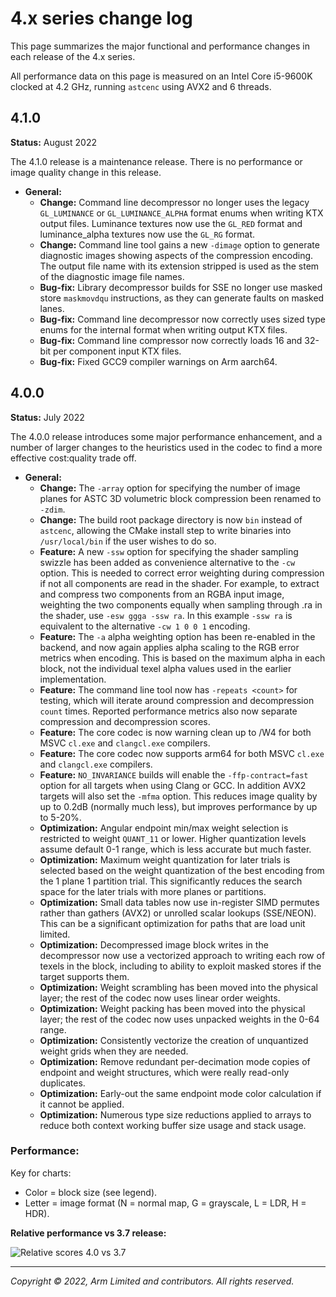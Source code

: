 # 4.x series change log

This page summarizes the major functional and performance changes in each
release of the 4.x series.

All performance data on this page is measured on an Intel Core i5-9600K
clocked at 4.2 GHz, running `astcenc` using AVX2 and 6 threads.

<!-- ---------------------------------------------------------------------- -->
## 4.1.0

**Status:** August 2022

The 4.1.0 release is a maintenance release. There is no performance or image
quality change in this release.

* **General:**
  * **Change:** Command line decompressor no longer uses the legacy
    `GL_LUMINANCE` or `GL_LUMINANCE_ALPHA` format enums when writing KTX
    output files. Luminance textures now use the `GL_RED` format and
    luminance_alpha textures now use the `GL_RG` format.
  * **Change:** Command line tool gains a new `-dimage` option to generate
    diagnostic images showing aspects of the compression encoding. The output
    file name with its extension stripped is used as the stem of the diagnostic
    image file names.
  * **Bug-fix:** Library decompressor builds for SSE no longer use masked store
    `maskmovdqu` instructions, as they can generate faults on masked lanes.
  * **Bug-fix:** Command line decompressor now correctly uses sized type enums
    for the internal format when writing output KTX files.
  * **Bug-fix:** Command line compressor now correctly loads 16 and 32-bit per
    component input KTX files.
  * **Bug-fix:** Fixed GCC9 compiler warnings on Arm aarch64.

<!-- ---------------------------------------------------------------------- -->
## 4.0.0

**Status:** July 2022

The 4.0.0 release introduces some major performance enhancement, and a number
of larger changes to the heuristics used in the codec to find a more effective
cost:quality trade off.

* **General:**
  * **Change:** The `-array` option for specifying the number of image planes
    for ASTC 3D volumetric block compression been renamed to `-zdim`.
  * **Change:** The build root package directory is now `bin` instead of
    `astcenc`, allowing the CMake install step to write binaries into
    `/usr/local/bin` if the user wishes to do so.
  * **Feature:** A new `-ssw` option for specifying the shader sampling swizzle
    has been added as convenience alternative to the `-cw` option. This is
    needed to correct error weighting during compression if not all components
    are read in the shader. For example, to extract and compress two components
    from an RGBA input image, weighting the two components equally when
    sampling through .ra in the shader, use `-esw ggga -ssw ra`. In this
    example `-ssw ra` is equivalent to the alternative `-cw 1 0 0 1` encoding.
  * **Feature:** The `-a` alpha weighting option has been re-enabled in the
    backend, and now again applies alpha scaling to the RGB error metrics when
    encoding. This is based on the maximum alpha in each block, not the
    individual texel alpha values used in the earlier implementation.
  * **Feature:** The command line tool now has `-repeats <count>` for testing,
    which will iterate around compression and decompression `count` times.
    Reported performance metrics also now separate compression and
    decompression scores.
  * **Feature:** The core codec is now warning clean up to /W4 for both MSVC
    `cl.exe` and `clangcl.exe` compilers.
  * **Feature:** The core codec now supports arm64 for both MSVC `cl.exe` and
    `clangcl.exe` compilers.
  * **Feature:** `NO_INVARIANCE` builds will enable the `-ffp-contract=fast`
    option for all targets when using Clang or GCC. In addition AVX2 targets
    will also set the `-mfma` option. This reduces image quality by up to 0.2dB
    (normally much less), but improves performance by up to 5-20%.
  * **Optimization:** Angular endpoint min/max weight selection is restricted
    to weight `QUANT_11` or lower. Higher quantization levels assume default
    0-1 range, which is less accurate but much faster.
  * **Optimization:** Maximum weight quantization for later trials is selected
    based on the weight quantization of the best encoding from the 1 plane 1
    partition trial. This significantly reduces the search space for the later
    trials with more planes or partitions.
  * **Optimization:** Small data tables now use in-register SIMD permutes
    rather than gathers (AVX2) or unrolled scalar lookups (SSE/NEON). This can
    be a significant optimization for paths that are load unit limited.
  * **Optimization:** Decompressed image block writes in the decompressor now
    use a vectorized approach to writing each row of texels in the block,
    including to ability to exploit masked stores if the target supports them.
  * **Optimization:** Weight scrambling has been moved into the physical layer;
    the rest of the codec now uses linear order weights.
  * **Optimization:** Weight packing has been moved into the physical layer;
    the rest of the codec now uses unpacked weights in the 0-64 range.
  * **Optimization:** Consistently vectorize the creation of unquantized weight
    grids when they are needed.
  * **Optimization:** Remove redundant per-decimation mode copies of endpoint
    and weight structures, which were really read-only duplicates.
  * **Optimization:** Early-out the same endpoint mode color calculation if it
    cannot be applied.
  * **Optimization:** Numerous type size reductions applied to arrays to reduce
    both context working buffer size usage and stack usage.

### Performance:

Key for charts:

* Color = block size (see legend).
* Letter = image format (N = normal map, G = grayscale, L = LDR, H = HDR).

**Relative performance vs 3.7 release:**

![Relative scores 4.0 vs 3.7](./ChangeLogImg/relative-3.7-to-4.0.png)


- - -

_Copyright © 2022, Arm Limited and contributors. All rights reserved._
